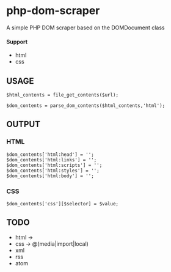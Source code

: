 # php-dom-scraper
A simple PHP DOM scraper based on the DOMDocument class

#### Support

- html
- css

## USAGE

    $html_contents = file_get_contents($url);
    
    $dom_contents = parse_dom_contents($html_contents,'html');

## OUTPUT

### HTML

	$dom_contents['html:head'] = '';
	$dom_contents['html:links'] = '';
	$dom_contents['html:scripts'] = '';
	$dom_contents['html:styles'] = '';
	$dom_contents['html:body'] = '';
	
### CSS

	$dom_contents['css'][$selector] = $value;

## TODO

- html -> <a>
- css  -> @(media|import|local)
- xml
- rss
- atom
